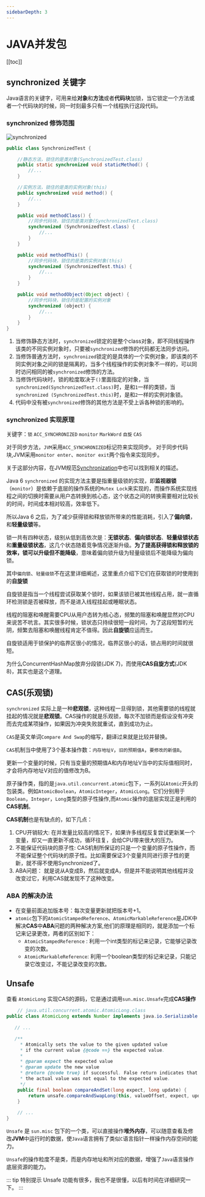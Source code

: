 ```yaml
---
sidebarDepth: 3
---
```


# JAVA并发包

[[toc]]

## synchronized 关键字

Java语言的关键字，可用来给**对象**和**方法**或者**代码块**加锁，当它锁定一个方法或者一个代码块的时候，同一时刻最多只有一个线程执行这段代码。

### synchronized 修饰范围

![synchronized](/img/concurrent/synchronized.webp)

```java
public class SynchronizedTest {

    //静态方法，锁住的是类对象(SynchronizedTest.class)
    public static synchronized void staticMethod() {
        //...
    }

    //实例方法，锁住的是类的实例对象(this)
    public synchronized void method() {
        //...
    }

    public void methodClass() {
        //同步代码块，锁住的是类对象(SynchronizedTest.class)
        synchronized (SynchronizedTest.class) {
            //...
        }
    }

    public void methodThis() {
        //同步代码块，锁住的是类的实例对象(this)
        synchronized (SynchronizedTest.this) {
            //...
        }
    }

    public void methodObject(Object object) {
        //同步代码块，锁住的是配置的实例对象
        synchronized (object) {
            //...
        }
    }
}
```

1. 当修饰静态方法时，`synchronized`锁定的是整个class对象，即不同线程操作该类的不同实例对象时，只要被`synchronized`修饰的代码都无法同步访问。
2. 当修饰普通方法时，`synchronized`锁定的是具体的一个实例对象，即该类的不同实例对象之间的锁是隔离的，当多个线程操作的实例对象不一样的，可以同时访问相同的被`synchronized`修饰的方法。
3. 当修饰代码块时，锁的粒度取决于`()`里面指定的对象，当`synchronized(SynchronizedTest.class)`时，是和`1`一样的类锁，当`synchronized (SynchronizedTest.this)`时，是和`2`一样的实例对象锁。
4. 代码中没有被`synchronized`修饰的其他方法是不受上诉各种锁的影响的。

### synchronized 实现原理

关键字：`锁` `ACC_SYNCHRONIZED` `monitor` `MarkWord` `自旋` `CAS` 

对于同步方法，`JVM`采用`ACC_SYNCHRONIZED`标记符来实现同步。 
对于同步代码块,JVM采用`monitor enter`、`monitor exit`两个指令来实现同步。

关于这部分内容，在JVM规范[Synchronization](https://docs.oracle.com/javase/specs/jvms/se8/html/jvms-3.html#jvms-3.14)中也可以找到相关的描述。

Java 6 `synchronized` 的实现方法主要是指重量级锁的实现，即**监视器锁**（`monitor`）是依赖于底层的操作系统的`Mutex Lock`来实现的，而操作系统实现线程之间的切换时需要从用户态转换到核心态，这个状态之间的转换需要相对比较长的时间，时间成本相对较高，效率低下。

所以Java 6 之后，为了减少获得锁和释放锁所带来的性能消耗，引入了**偏向锁**，和**轻量级锁**等。

锁一共有四种状态，级别从低到高依次是：**无锁状态**、**偏向锁状态**、**轻量级锁状态**和**重量级锁状态**，这几个状态随着竞争情况逐渐升级。**为了提高获得锁和释放锁的效率，锁可以升级但不能降级**，意味着偏向锁升级为轻量级锁后不能降级为偏向锁。

其中`偏向锁`、`轻量级锁`不在这里详细阐述，这里重点介绍下它们在获取锁的时使用到的**自旋锁**

自旋锁是指当一个线程尝试获取某个锁时，如果该锁已被其他线程占用，就一直循环检测锁是否被释放，而不是进入线程挂起或睡眠状态。

线程的阻塞和唤醒需要CPU从用户态转为核心态，频繁的阻塞和唤醒显然对CPU来说苦不吭言。其实很多时候，锁状态只持续很短一段时间，为了这段短暂的光阴，频繁去阻塞和唤醒线程肯定不值得。因此**自旋锁**应运而生。

自旋锁适用于锁保护的临界区很小的情况，临界区很小的话，锁占用的时间就很短。

为什么ConcurrentHashMap放弃分段锁(JDK 7)，而使用**CAS自旋方式**(JDK 8)，其实也是这个道理。

## CAS(乐观锁)

`synchronized` 实际上是一种**悲观锁**，这种线程一旦得到锁，其他需要锁的线程就挂起的情况就是**悲观锁**。CAS操作的就是乐观锁，每次不加锁而是假设没有冲突而去完成某项操作，如果因为冲突失败就重试，直到成功为止。

`CAS`是英文单词`Compare And Swap`的缩写，翻译过来就是比较并替换。

`CAS`机制当中使用了3个基本操作数：`内存地址V`，`旧的预期值A`，`要修改的新值B`。

更新一个变量的时候，只有当变量的预期值A和内存地址V当中的实际值相同时，才会将内存地址V对应的值修改为B。

原子操作类，指的是`java.util.concurrent.atomic`包下，一系列以`Atomic`开头的包装类。例如`AtomicBoolean`，`AtomicInteger`，`AtomicLong`。它们分别用于`Boolean`，`Integer`，`Long`类型的原子性操作,而`Atomic`操作的底层实现正是利用的**CAS机制**。

**CAS机制**也是有缺点的，如下几点：
1. CPU开销较大: 在并发量比较高的情况下，如果许多线程反复尝试更新某一个变量，却又一直更新不成功，循环往复，会给CPU带来很大的压力。
2. 不能保证代码块的原子性: CAS机制所保证的只是一个变量的原子性操作，而不能保证整个代码块的原子性。比如需要保证3个变量共同进行原子性的更新，就不得不使用Synchronized了。
3. ABA问题： 就是说从A变成B，然后就变成A，但是并不能说明其他线程并没改变过它，利用CAS就发现不了这种改变。

### ABA 的解决办法

- 在变量前面追加版本号：每次变量更新就把版本号+1。
- `atomic`包下的`AtomicStampedReference`、`AtomicMarkableReference`是JDK中解决**CAS**中**ABA**问题的两种解决方案,他们的原理是相同的，就是添加一个标记来记录更改，两者的区别如下：
  - `AtomicStampedReference` :  利用一个int类型的标记来记录，它能够记录改变的次数。
  - `AtomicMarkableReference`: 利用一个boolean类型的标记来记录，只能记录它改变过，不能记录改变的次数。
  
## Unsafe

查看 `AtomicLong` 实现CAS的源码，它是通过调用`sun.misc.Unsafe`完成**CAS操作**
```java
    // java.util.concurrent.atomic.AtomicLong.class
public class AtomicLong extends Number implements java.io.Serializable {
   
   // ...

   /**
     * Atomically sets the value to the given updated value
     * if the current value {@code ==} the expected value.
     *
     * @param expect the expected value
     * @param update the new value
     * @return {@code true} if successful. False return indicates that
     * the actual value was not equal to the expected value.
     */
    public final boolean compareAndSet(long expect, long update) {
        return unsafe.compareAndSwapLong(this, valueOffset, expect, update);
    }
    
    // ...
}
```

`Unsafe` 是 `sun.misc` 包下的一个类，可以直接操作**堆外内存**，可以随意查看及修改**JVM**中运行时的数据，使`Java`语言拥有了类似`C`语言指针一样操作内存空间的能力。

`Unsafe`的操作粒度不是类，而是内存地址和所对应的数据，增强了`Java`语言操作底层资源的能力。

::: tip 特别提示
Unsafe 功能有很多，我也不是很懂，以后有时间在详细研究一下。
::: 
